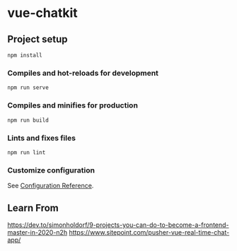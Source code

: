 # vue-chatkit

## Project setup
```
npm install
```

### Compiles and hot-reloads for development
```
npm run serve
```

### Compiles and minifies for production
```
npm run build
```

### Lints and fixes files
```
npm run lint
```

### Customize configuration
See [Configuration Reference](https://cli.vuejs.org/config/).


## Learn From
https://dev.to/simonholdorf/9-projects-you-can-do-to-become-a-frontend-master-in-2020-n2h
https://www.sitepoint.com/pusher-vue-real-time-chat-app/
